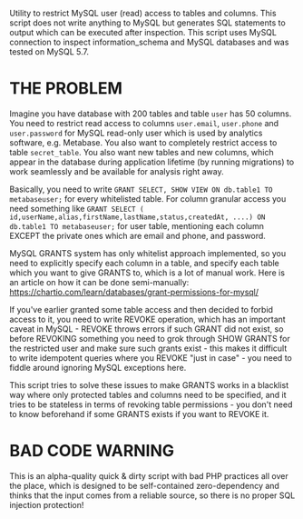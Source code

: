Utility to restrict MySQL user (read) access to tables and columns.
This script does not write anything to MySQL but generates SQL statements to output which can be executed after inspection.
This script uses MySQL connection to inspect information_schema and MySQL databases and was tested on MySQL 5.7.

THE PROBLEM
=================
Imagine you have database with 200 tables and table `user` has 50 columns.
You need to restrict read access to columns  `user.email`, `user.phone` and `user.password` for MySQL read-only user which is used by analytics software, e.g. Metabase. You also want to completely restrict access to table `secret_table`.
You also want new tables and new columns, which appear in the database during application lifetime (by running migrations) to work seamlessly and be available for analysis right away. 

Basically, you need to write `GRANT SELECT, SHOW VIEW ON db.table1 TO metabaseuser;` for every whitelisted table.
For column granular access you need something like `GRANT SELECT ( id,userName,alias,firstName,lastName,status,createdAt, ....) ON db.table1 TO metabaseuser;` for user table, mentioning each column EXCEPT the private ones which are email and phone, and password.

MySQL GRANTS system has only whitelist approach implemented, so you need to explicitly specify each column in a table, and specify each table which you want to give GRANTS to, which is a lot of manual work.
Here is an article on how it can be done semi-manually: https://chartio.com/learn/databases/grant-permissions-for-mysql/

If you've earlier granted some table access and then decided to forbid access to it, you need to write REVOKE operation, which has an important caveat in MySQL - REVOKE throws errors if such GRANT did not exist, so before REVOKING something you need to grok through SHOW GRANTS for the restricted user and make sure such grants exist - this makes it difficult to write idempotent queries where you REVOKE "just in case" - you need to fiddle around ignoring MySQL exceptions here.


This script tries to solve these issues to make GRANTS works in a blacklist way where only protected tables and columns need to be specified, and it tries to be stateless in terms of revoking table permissions - you don't need to know beforehand if some GRANTS exists if you want to REVOKE it.


BAD CODE WARNING
============
This is an alpha-quality quick & dirty script with bad PHP practices all over the place, which is designed to be self-contained zero-dependency and thinks that the input comes from a reliable source, so there is no proper SQL injection protection!
